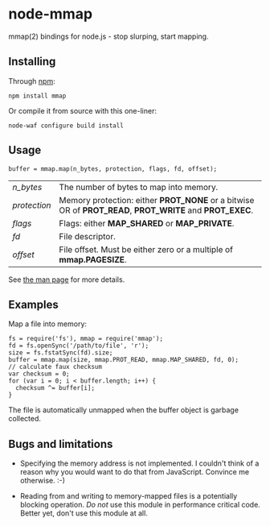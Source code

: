 # node-mmap

mmap(2) bindings for node.js - stop slurping, start mapping.

## Installing

Through [npm](http://npmjs.org/):

	npm install mmap

Or compile it from source with this one-liner:

	node-waf configure build install

## Usage

    buffer = mmap.map(n_bytes, protection, flags, fd, offset);

<table>
  <tr>
    <td><i>n_bytes</i></td>
    <td>The number of bytes to map into memory.</td>
  </tr>
  <tr>
    <td><i>protection</i></td>
    <td>Memory protection: either <b>PROT_NONE</b> or a bitwise OR of <b>PROT_READ</b>, <b>PROT_WRITE</b> and <b>PROT_EXEC</b>.</td>
  </tr>
  <tr>
    <td><i>flags</i></td>
    <td>Flags: either <b>MAP_SHARED</b> or <b>MAP_PRIVATE</b>.</td>
  </tr>
  <tr>
    <td><i>fd</i></td>
    <td>File descriptor.</td>
  </tr>
  <tr>
    <td><i>offset</i></td>
    <td>File offset. Must be either zero or a multiple of <b>mmap.PAGESIZE</b>.</td>
  </tr>
</table>

See [the man page](http://www.opengroup.org/onlinepubs/000095399/functions/mmap.html) for more details.

## Examples

Map a file into memory:

    fs = require('fs'), mmap = require('mmap');
    fd = fs.openSync('/path/to/file', 'r');
    size = fs.fstatSync(fd).size;
    buffer = mmap.map(size, mmap.PROT_READ, mmap.MAP_SHARED, fd, 0);
    // calculate faux checksum
    var checksum = 0;
    for (var i = 0; i < buffer.length; i++) {
      checksum ^= buffer[i];
    }

The file is automatically unmapped when the buffer object is garbage collected.

## Bugs and limitations

* Specifying the memory address is not implemented. I couldn't think of a reason
  why you would want to do that from JavaScript. Convince me otherwise. :-)

* Reading from and writing to memory-mapped files is a potentially blocking
  operation. *Do not* use this module in performance critical code. Better yet,
  don't use this module at all.
